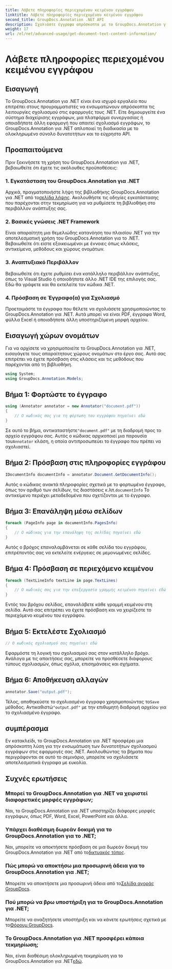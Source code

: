 ```yaml
---
title: Λάβετε πληροφορίες περιεχομένου κειμένου εγγράφου
linktitle: Λάβετε πληροφορίες περιεχομένου κειμένου εγγράφου
second_title: GroupDocs.Annotation .NET API
description: Σχολιάστε έγγραφα απρόσκοπτα με το GroupDocs.Annotation για .NET. Ενσωματώστε τις λειτουργίες σχολιασμού στις εφαρμογές σας .NET χωρίς κόπο.
weight: 17
url: /el/net/advanced-usage/get-document-text-content-information/
---
```


# Λάβετε πληροφορίες περιεχομένου κειμένου εγγράφου

## Εισαγωγή
Το GroupDocs.Annotation για .NET είναι ένα ισχυρό εργαλείο που επιτρέπει στους προγραμματιστές να ενσωματώνουν απρόσκοπτα τις λειτουργίες σχολιασμού στις εφαρμογές τους .NET. Είτε δημιουργείτε ένα σύστημα διαχείρισης εγγράφων, μια πλατφόρμα συνεργασίας ή οποιαδήποτε άλλη εφαρμογή που απαιτεί σχολιασμό εγγράφων, το GroupDocs.Annotation για .NET απλοποιεί τη διαδικασία με το ολοκληρωμένο σύνολο δυνατοτήτων και το εύχρηστο API.
## Προαπαιτούμενα
Πριν ξεκινήσετε τη χρήση του GroupDocs.Annotation για .NET, βεβαιωθείτε ότι έχετε τις ακόλουθες προϋποθέσεις:
### 1. Εγκατάσταση του GroupDocs.Annotation για .NET
 Αρχικά, πραγματοποιήστε λήψη της βιβλιοθήκης GroupDocs.Annotation για .NET από το[σελίδα λήψης](https://releases.groupdocs.com/annotation/net/). Ακολουθήστε τις οδηγίες εγκατάστασης που παρέχονται στην τεκμηρίωση για να ρυθμίσετε τη βιβλιοθήκη στο περιβάλλον ανάπτυξης σας.
### 2. Βασικές γνώσεις .NET Framework
Είναι απαραίτητη μια θεμελιώδης κατανόηση του πλαισίου .NET για την αποτελεσματική χρήση του GroupDocs.Annotation για το .NET. Βεβαιωθείτε ότι είστε εξοικειωμένοι με έννοιες όπως κλάσεις, αντικείμενα, μεθόδους και χώρους ονομάτων.
### 3. Αναπτυξιακό Περιβάλλον
Βεβαιωθείτε ότι έχετε ρυθμίσει ένα κατάλληλο περιβάλλον ανάπτυξης, όπως το Visual Studio ή οποιοδήποτε άλλο .NET IDE της επιλογής σας. Εδώ θα γράφετε και θα εκτελείτε τον κώδικα .NET.
### 4. Πρόσβαση σε Έγγραφο(α) για Σχολιασμό
Προετοιμάστε τα έγγραφα που θέλετε να σχολιάσετε χρησιμοποιώντας το GroupDocs.Annotation για .NET. Αυτά μπορεί να είναι PDF, έγγραφα Word, φύλλα Excel ή οποιαδήποτε άλλη υποστηριζόμενη μορφή αρχείου.

## Εισαγωγή χώρων ονομάτων
Για να αρχίσετε να χρησιμοποιείτε το GroupDocs.Annotation για .NET, εισαγάγετε τους απαραίτητους χώρους ονομάτων στο έργο σας. Αυτό σας επιτρέπει να έχετε πρόσβαση στις κλάσεις και τις μεθόδους που παρέχονται από τη βιβλιοθήκη.
```csharp
using System;
using GroupDocs.Annotation.Models;
```
## Βήμα 1: Φορτώστε το έγγραφο
```csharp
using (Annotator annotator = new Annotator("document.pdf"))
{
    // Ο κωδικός σας για τη φόρτωση του εγγράφου πηγαίνει εδώ
}
```
 Σε αυτό το βήμα, αντικαταστήστε`"document.pdf"` με τη διαδρομή προς το αρχείο εγγράφου σας. Αυτός ο κώδικας αρχικοποιεί μια παρουσία του`Annotator` κλάση, η οποία αντιπροσωπεύει το έγγραφο που πρέπει να σχολιαστεί.
## Βήμα 2: Πρόσβαση στις πληροφορίες εγγράφου
```csharp
IDocumentInfo documentInfo = annotator.Document.GetDocumentInfo();
```
Αυτός ο κώδικας ανακτά πληροφορίες σχετικά με το φορτωμένο έγγραφο, όπως τον αριθμό των σελίδων, τις διαστάσεις κ.λπ.`documentInfo` Το αντικείμενο περιέχει μεταδεδομένα που σχετίζονται με το έγγραφο.
## Βήμα 3: Επανάληψη μέσω σελίδων
```csharp
foreach (PageInfo page in documentInfo.PagesInfo)
{
    // Ο κώδικας για την επανάληψη της σελίδας πηγαίνει εδώ
}
```
Αυτός ο βρόχος επαναλαμβάνεται σε κάθε σελίδα του εγγράφου, επιτρέποντάς σας να εκτελείτε ενέργειες σε μεμονωμένες σελίδες.
## Βήμα 4: Πρόσβαση σε περιεχόμενο κειμένου
```csharp
foreach (TextLineInfo textLine in page.TextLines)
{
    // Ο κωδικός σας για την επεξεργασία γραμμής κειμένου πηγαίνει εδώ
}
```
Εντός του βρόχου σελίδας, επαναλάβετε κάθε γραμμή κειμένου στη σελίδα. Αυτό σας επιτρέπει να έχετε πρόσβαση και να χειρίζεστε το περιεχόμενο κειμένου του εγγράφου.
## Βήμα 5: Εκτελέστε Σχολιασμό
```csharp
// Ο κωδικός σχολιασμού σας πηγαίνει εδώ
```
Εφαρμόστε τη λογική του σχολιασμού σας στον κατάλληλο βρόχο. Ανάλογα με τις απαιτήσεις σας, μπορείτε να προσθέσετε διάφορους τύπους σχολιασμών, όπως σχόλια, επισημάνσεις και σχήματα.
## Βήμα 6: Αποθήκευση αλλαγών
```csharp
annotator.Save("output.pdf");
```
 Τέλος, αποθηκεύστε το σχολιασμένο έγγραφο χρησιμοποιώντας το`Save` μέθοδος. Αντικαθιστώ`"output.pdf"` με την επιθυμητή διαδρομή αρχείου για το σχολιασμένο έγγραφο.

## συμπέρασμα
Εν κατακλείδι, το GroupDocs.Annotation για .NET προσφέρει μια απρόσκοπτη λύση για την ενσωμάτωση των δυνατοτήτων σχολιασμού εγγράφων στις εφαρμογές σας .NET. Ακολουθώντας τα βήματα που περιγράφονται σε αυτό το σεμινάριο, μπορείτε να σχολιάσετε αποτελεσματικά έγγραφα με ευκολία.
## Συχνές ερωτήσεις
### Μπορεί το GroupDocs.Annotation για .NET να χειριστεί διαφορετικές μορφές εγγράφων;
Ναι, το GroupDocs.Annotation για .NET υποστηρίζει διάφορες μορφές εγγράφων, όπως PDF, Word, Excel, PowerPoint και άλλα.
### Υπάρχει διαθέσιμη δωρεάν δοκιμή για το GroupDocs.Annotation για το .NET;
 Ναι, μπορείτε να αποκτήσετε πρόσβαση σε μια δωρεάν δοκιμή του GroupDocs.Annotation για .NET από το[δικτυακός τόπος](https://releases.groupdocs.com/).
### Πώς μπορώ να αποκτήσω μια προσωρινή άδεια για το GroupDocs.Annotation για .NET;
 Μπορείτε να αποκτήσετε μια προσωρινή άδεια από το[Σελίδα αγοράς GroupDocs](https://purchase.groupdocs.com/temporary-license/).
### Πού μπορώ να βρω υποστήριξη για το GroupDocs.Annotation για .NET;
 Μπορείτε να αναζητήσετε υποστήριξη και να κάνετε ερωτήσεις σχετικά με το[Φόρουμ GroupDocs](https://forum.groupdocs.com/c/annotation/10).
### Το GroupDocs.Annotation για .NET προσφέρει κάποια τεκμηρίωση;
 Ναι, είναι διαθέσιμη ολοκληρωμένη τεκμηρίωση για το GroupDocs.Annotation για .NET[εδώ](https://tutorials.groupdocs.com/annotation/net/).